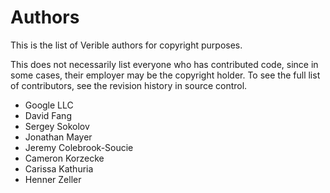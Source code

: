 ---
---

# Authors

This is the list of Verible authors for copyright purposes.

This does not necessarily list everyone who has contributed code, since in
some cases, their employer may be the copyright holder.  To see the full list
of contributors, see the revision history in source control.

*  Google LLC
*  David Fang
*  Sergey Sokolov
*  Jonathan Mayer
*  Jeremy Colebrook-Soucie
*  Cameron Korzecke
*  Carissa Kathuria
*  Henner Zeller
